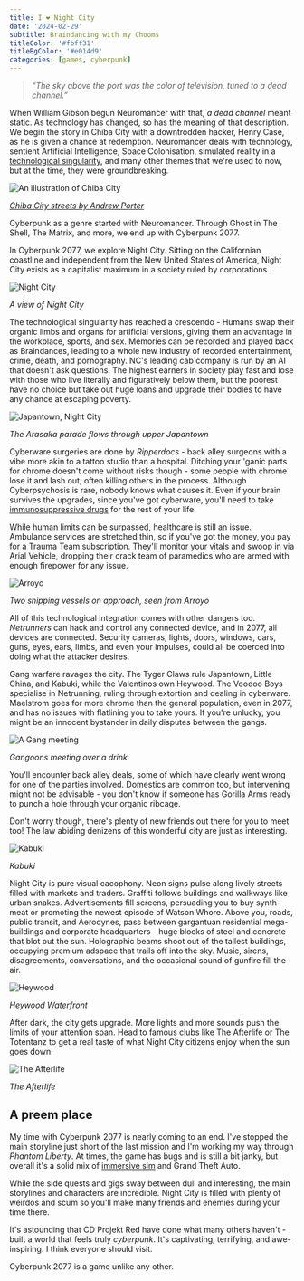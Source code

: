 ```yaml
---
title: I ❤️ Night City
date: '2024-02-29'
subtitle: Braindancing with my Chooms
titleColor: '#fbff31'
titleBgColor: '#e014d9'
categories: [games, cyberpunk]
---
```


> _“The sky above the port was the color of television, tuned to a dead channel.”_

When William Gibson begun Neuromancer with that, _a dead channel_ meant static. As technology has changed, so has the meaning of that description. We begin the story in Chiba City with a downtrodden hacker, Henry Case, as he is given a chance at redemption. Neuromancer deals with technology, sentient Artificial Intelligence, Space Colonisation, simulated reality in a [technological singularity](https://en.wikipedia.org/wiki/Technological_singularity?useskin=vector), and many other themes that we're used to now, but at the time, they were groundbreaking.

![An illustration of Chiba City](/images/blog/i-heart-night-city/chiba-city.jpeg)

_[Chiba City streets by Andrew Porter](https://www.artstation.com/artwork/WgAQQ)_

Cyberpunk as a genre started with Neuromancer. Through Ghost in The Shell, The Matrix, and more, we end up with Cyberpunk 2077.

In Cyberpunk 2077, we explore Night City. Sitting on the Californian coastline and independent from the New United States of America, Night City exists as a capitalist maximum in a society ruled by corporations.

![Night City](/images/blog/i-heart-night-city/night-city.jpeg)

_A view of Night City_

The technological singularity has reached a crescendo - Humans swap their organic limbs and organs for artificial versions, giving them an advantage in the workplace, sports, and sex. Memories can be recorded and played back as Braindances, leading to a whole new industry of recorded entertainment, crime, death, and pornography. NC's leading cab company is run by an AI that doesn't ask questions. The highest earners in society play fast and lose with those who live literally and figuratively below them, but the poorest have no choice but take out huge loans and upgrade their bodies to have any chance at escaping poverty.

![Japantown, Night City](/images/blog/i-heart-night-city/japantown.jpeg)

_The Arasaka parade flows through upper Japantown_

Cyberware surgeries are done by _Ripperdocs_ - back alley surgeons with a vibe more akin to a tattoo studio than a hospital. Ditching your 'ganic parts for chrome doesn't come without risks though - some people with chrome lose it and lash out, often killing others in the process. Although Cyberpsychosis is rare, nobody knows what causes it. Even if your brain survives the upgrades, since you've got cyberware, you'll need to take [immunosuppressive drugs](https://en.wikipedia.org/wiki/Immunosuppressive_drug?useskin=vector) for the rest of your life.

While human limits can be surpassed, healthcare is still an issue. Ambulance services are stretched thin, so if you've got the money, you pay for a Trauma Team subscription. They'll monitor your vitals and swoop in via Arial Vehicle, dropping their crack team of paramedics who are armed with enough firepower for any issue.

![Arroyo](/images/blog/i-heart-night-city/arroyo.jpeg)

_Two shipping vessels on approach, seen from Arroyo_

All of this technological integration comes with other dangers too. _Netrunners_ can hack and control any connected device, and in 2077, all devices are connected. Security cameras, lights, doors, windows, cars, guns, eyes, ears, limbs, and even your impulses, could all be coerced into doing what the attacker desires.

Gang warfare ravages the city. The Tyger Claws rule Japantown, Little China, and Kabuki, while the Valentinos own Heywood. The Voodoo Boys specialise in Netrunning, ruling through extortion and dealing in cyberware. Maelstrom goes for more chrome than the general population, even in 2077, and has no issues with flatlining you to take yours. If you're unlucky, you might be an innocent bystander in daily disputes between the gangs.

![A Gang meeting](/images/blog/i-heart-night-city/gangoons.jpeg)

_Gangoons meeting over a drink_

You'll encounter back alley deals, some of which have clearly went wrong for one of the parties involved. Domestics are common too, but intervening might not be advisable - you don't know if someone has Gorilla Arms ready to punch a hole through your organic ribcage.

Don't worry though, there's plenty of new friends out there for you to meet too! The law abiding denizens of this wonderful city are just as interesting.

![Kabuki](/images/blog/i-heart-night-city/kabuki.jpeg)

_Kabuki_

Night City is pure visual cacophony. Neon signs pulse along lively streets filled with markets and traders. Graffiti follows buildings and walkways like urban snakes. Advertisements fill screens, persuading you to buy synth-meat or promoting the newest episode of Watson Whore. Above you, roads, public transit, and Aerodynes, pass between gargantuan residential mega-buildings and corporate headquarters - huge blocks of steel and concrete that blot out the sun. Holographic beams shoot out of the tallest buildings, occupying premium adspace that trails off into the sky. Music, sirens, disagreements, conversations, and the occasional sound of gunfire fill the air.

![Heywood](/images/blog/i-heart-night-city/heywood_waterfront.jpeg)

_Heywood Waterfront_

After dark, the city gets upgrade. More lights and more sounds push the limits of your attention span. Head to famous clubs like The Afterlife or The Totentanz to get a real taste of what Night City citizens enjoy when the sun goes down.

![The Afterlife](/images/blog/i-heart-night-city/the_afterlife.jpeg)

_The Afterlife_

## A preem place

My time with Cyberpunk 2077 is nearly coming to an end. I've stopped the main storyline just short of the last mission and I'm working my way through _Phantom Liberty_. At times, the game has bugs and is still a bit janky, but overall it's a solid mix of [immersive sim](https://en.wikipedia.org/wiki/Immersive_sim?useskin=vector) and Grand Theft Auto.

While the side quests and gigs sway between dull and interesting, the main storylines and characters are incredible. Night City is filled with plenty of weirdos and scum so you'll make many friends and enemies during your time there.

It's astounding that CD Projekt Red have done what many others haven't - built a world that feels truly _cyberpunk_. It's captivating, terrifying, and awe-inspiring. I think everyone should visit.

Cyberpunk 2077 is a game unlike any other.
